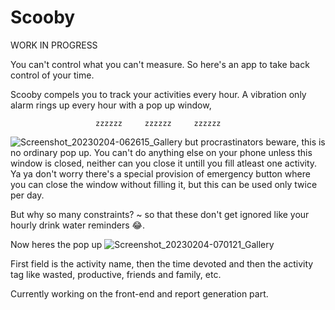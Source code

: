 # Scooby
WORK IN PROGRESS

You can't control what you can't measure. 
So here's an app to take back control of your time.

Scooby compels you to track your activities every hour.
A vibration only alarm rings up every hour with a 
pop up window,
            
                       zzzzzz     zzzzzz     zzzzzz
![Screenshot_20230204-062615_Gallery](https://user-images.githubusercontent.com/75138802/216738145-5367c22f-3b70-4e9d-9be6-e8eaaeb56e1e.jpg)
 but procrastinators beware, this is 
no ordinary pop up. You can't do anything else on your phone 
unless this window is closed, neither can you close it untill you 
fill atleast one activity. Ya ya don't worry there's a special 
provision of emergency button where you can close the window without
filling it, but this can be used only twice per day.

But why so many constraints? ~ so that these don't get ignored
 like your hourly drink water reminders 😂.

Now heres the pop up
![Screenshot_20230204-070121_Gallery](https://user-images.githubusercontent.com/75138802/216739246-2b7789b3-c4f2-4775-88e5-c3d6ed75031e.jpg)

First field is the activity name, then the time
devoted and then the activity tag like wasted, 
productive, friends and family, etc.

Currently working on the front-end and report generation part.
